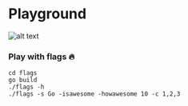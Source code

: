 # Playground 
![alt text](https://1ambda.files.wordpress.com/2018/06/golang-tutorial.jpg?w=825&h=510&crop=1)


### Play with flags :fire:
```
cd flags 
go build 
./flags -h
./flags -s Go -isawesome -howawesome 10 -c 1,2,3
```


